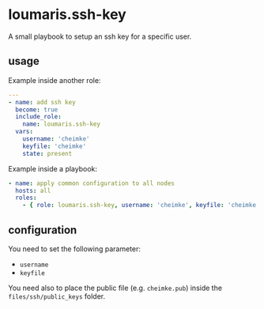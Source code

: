 # loumaris.ssh-key

A small playbook to setup an ssh key for a specific user.

## usage

Example inside another role:

```yaml
---
- name: add ssh key
  become: true
  include_role:
    name: loumaris.ssh-key
  vars:
    username: 'cheimke'
    keyfile: 'cheimke'
    state: present

```

Example inside a playbook:

```yaml
- name: apply common configuration to all nodes
  hosts: all
  roles:
    - { role: loumaris.ssh-key, username: 'cheimke', keyfile: 'cheimke' }
```
## configuration

You need to set the following parameter:

* `username`
* `keyfile`

You need also to place the public file (e.g. `cheimke.pub`) inside the `files/ssh/public_keys` folder.